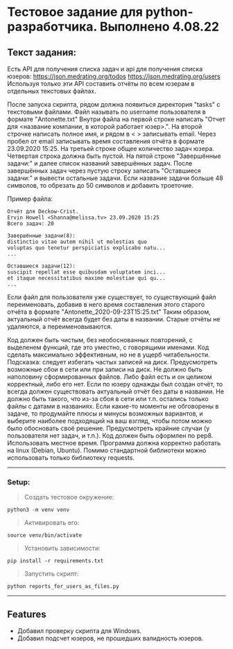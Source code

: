 Тестовое задание для python-разработчика. Выполнено 4.08.22
========================
Текст задания:
-------------------------
Есть API для получения списка задач и api для получения списка юзеров: https://json.medrating.org/todos https://json.medrating.org/users Используя только эти API составить отчёты по всем юзерам в отдельных текстовых файлах.

После запуска скрипта, рядом должна появиться директория "tasks" с текстовыми файлами. Файл называть по username пользователя в формате "Antonette.txt" Внутри файла на первой строке написать "Отчет для <название компании, в которой работает юзер>.". На второй строчке написать полное имя, и рядом в < > записывать email. Через пробел от email записывать время составления отчёта в формате 23.09.2020 15:25. На третьей строке общее количество задач юзера. Четвертая строка должна быть пустой. На пятой строке "Завершённые задачи:" и далее список названий завершённых задач. После завершённых задач через пустую строку записать "Оставшиеся задачи:" и вывести остальные задачи. Если название задачи больше 48 символов, то обрезать до 50 символов и добавить троеточие.

Пример файла:

    Отчёт для Deckow-Crist.
    Ervin Howell <Shanna@melissa.tv> 23.09.2020 15:25
    Всего задач: 20 
    
    Завершённые задачи(8):
    distinctio vitae autem nihil ut molestias quo
    voluptas quo tenetur perspiciatis explicabo natu...
    ...
    
    Оставшиеся задачи(12):
    suscipit repellat esse quibusdam voluptatem inci...
    et itaque necessitatibus maxime molestiae qui qu...
    ...

Если файл для пользователя уже существует, то существующий файл переименовать, добавив в него время составления этого старого отчёта в формате "Antonette_2020-09-23T15:25.txt" Таким образом, актуальный отчёт всегда будет без даты в названии. Старые отчёты не удаляются, а переименовываются.

Код должен быть чистым, без необоснованных повторений, с выделенем функций, где это уместно, с говорящими именами. Код сделать максимально эффективным, но не в ущерб читабельности. Подсказка: следует избегать частых записей на диск. Предусмотреть возможные сбои в сети или при записи на диск. Не должно быть наполовину сформированных файлов. Либо файл есть и он целиком корректный, либо его нет. Если по юзеру однажды был создан отчёт, то всегда должен существовать актуальный отчёт без даты в названии. Не должно быть такого, что из-за сбоя в сети или т.п. остались только файлы с датами в названиях. Если какие-то моменты не обговорены в задаче, то продумайте плюсы и минусы возможных вариантов, и выберите наиболее подходящий на ваш взгляд, чтобы потом можно было обосновать своё решение. Предусмотреть крайние случаи (у пользователя нет задач, и т.п.). Код должен быть оформлен по pep8. Использовать местное время. Программа должна корректно работать на linux (Debian, Ubuntu). Помимо стандартной библиотеки можно использовать только библиотеку requests.
***
### Setup:

>Создать тестовое окружение:

    python3 -m venv venv
>Активировать его:

    source venv/bin/activate
>Установить зависимости:

    pip install -r requirements.txt
>Запустить скрипт:

    python reports_for_users_as_files.py
___
Features
-------------------------
* Добавил проверку скрипта для Windows.
* Добавил подсчет юзеров, не прошедших валидность юзеров.
